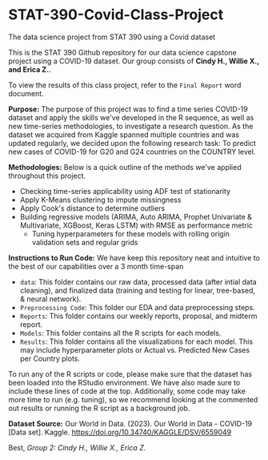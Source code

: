 # STAT-390-Covid-Class-Project
The data science project from STAT 390 using a Covid dataset

This is the STAT 390 Github repository for our data science capstone project using a COVID-19 dataset. Our group consists of **Cindy H., Willie X., and Erica Z.**.

To view the results of this class project, refer to the `Final Report` word document.

**Purpose:** 
The purpose of this project was to find a time series COVID-19 dataset and apply the skills we've developed in the R sequence, as well as new time-series methodologies, to investigate a research question. As the dataset we acquired from Kaggle spanned multiple countries and was updated regularly, we decided upon the following research task: To predict new cases of COVID-19 for G20 and G24 countries on the COUNTRY level. 

**Methodologies:**
Below is a quick outline of the methods we've applied throughout this project. 
- Checking time-series applicability using ADF test of stationarity
- Apply K-Means clustering to impute missingness
- Apply Cook's distance to determine outliers
- Building regressive models (ARIMA, Auto ARIMA, Prophet Univariate & Multivariate, XGBoost, Keras LSTM) with RMSE as performance metric
    - Tuning hyperparameters for these models with rolling origin validation sets and regular grids

**Instructions to Run Code:**
We have keep this repository neat and intuitive to the best of our capabilities over a 3 month time-span
- `data`: This folder contains our raw data, processed data (after intial data cleaning), and finalized data (training and testing for linear, tree-based, & neural network). 
- `Preprocessing Code`: This folder our EDA and data preprocessing steps. 
- `Reports`: This folder contains our weekly reports, proposal, and midterm report.
- `Models`: This folder contains all the R scripts for each models.
- `Results`: This folder contains all the visualizations for each model. This may include hyperparameter plots or Actual vs. Predicted New Cases per Country plots. 

To run any of the R scripts or code, please make sure that the dataset has been loaded into the RStudio environment. We have also made sure to include these lines of code at the top.
Additionally, some code may take more time to run (e.g. tuning), so we recommend looking at the commented out results or running the R script as a background job. 


**Dataset Source:** 
Our World in Data. (2023). Our World in Data - COVID-19 [Data set]. Kaggle. https://doi.org/10.34740/KAGGLE/DSV/6559049

Best, 
*Group 2: Cindy H., Willie X., Erica Z.*
